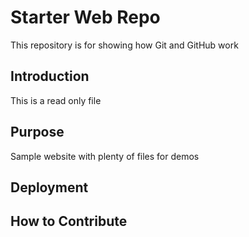 # Starter Web Repo

This repository is for showing how Git and GitHub work

## Introduction

This is a read only file

## Purpose

Sample website with plenty of files for demos

## Deployment

## How to Contribute